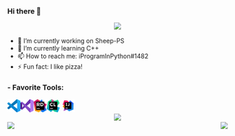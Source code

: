 ### Hi there 👋
<p align="center"><img src="https://i.imgur.com/A6bWGFl.gif"/></p>

- 🔭 I’m currently working on Sheep-PS
- 🌱 I’m currently learning C++
- 📫 How to reach me: iProgramInPython#1482
- ⚡ Fun fact: I like pizza!

### - Favorite Tools:
<img align="left" alt="VSCode" width="30px" src="https://raw.githubusercontent.com/Mempler/Mempler/master/assets//visual-studio-code.svg"/>
<img align="left" alt="Visual Studio 2019" width="30px" src="https://raw.githubusercontent.com/Mempler/Mempler/master/assets//vs2019.svg"/>
<img align="left" alt="Jetbrains Rider" width="30px" src="https://raw.githubusercontent.com/Mempler/Mempler/master/assets//rider.png"/>
<img alt="Jetbrains CLion + RustExtension" width="30px" src="https://raw.githubusercontent.com/Mempler/Mempler/master/assets//clion.png"/>
<img alt="Intellij Idea" width="30px" src="https://raw.githubusercontent.com/Mempler/Mempler/master/assets//intellij-idea.svg"/>
<div align="center"><img src="https://github-profile-trophy.vercel.app/?username=iProgramInPython&theme=dracula&count_private=true"></div>
<img align="left" src="https://github-readme-stats.vercel.app/api?username=iProgramInPython&show_icons=true&hide_border=true&theme=tokyonight"><img align="right" src="https://github-readme-stats.vercel.app/api/top-langs/?username=iProgramInPython&theme=tokyonight&hide=batchfile">
